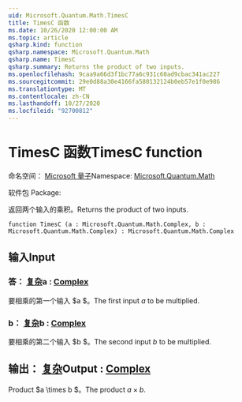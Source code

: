```yaml
---
uid: Microsoft.Quantum.Math.TimesC
title: TimesC 函数
ms.date: 10/26/2020 12:00:00 AM
ms.topic: article
qsharp.kind: function
qsharp.namespace: Microsoft.Quantum.Math
qsharp.name: TimesC
qsharp.summary: Returns the product of two inputs.
ms.openlocfilehash: 9caa9a66d3f1bc77a6c931c60ad9cbac341ac227
ms.sourcegitcommit: 29e0d88a30e4166fa580132124b0eb57e1f0e986
ms.translationtype: MT
ms.contentlocale: zh-CN
ms.lasthandoff: 10/27/2020
ms.locfileid: "92700812"
---
```

# <a name="timesc-function"></a><span data-ttu-id="7185f-102">TimesC 函数</span><span class="sxs-lookup"><span data-stu-id="7185f-102">TimesC function</span></span>

<span data-ttu-id="7185f-103">命名空间： [Microsoft 量子](xref:Microsoft.Quantum.Math)</span><span class="sxs-lookup"><span data-stu-id="7185f-103">Namespace: [Microsoft.Quantum.Math](xref:Microsoft.Quantum.Math)</span></span>

<span data-ttu-id="7185f-104">软件包 [](https://nuget.org/packages/)</span><span class="sxs-lookup"><span data-stu-id="7185f-104">Package: [](https://nuget.org/packages/)</span></span>


<span data-ttu-id="7185f-105">返回两个输入的乘积。</span><span class="sxs-lookup"><span data-stu-id="7185f-105">Returns the product of two inputs.</span></span>

```qsharp
function TimesC (a : Microsoft.Quantum.Math.Complex, b : Microsoft.Quantum.Math.Complex) : Microsoft.Quantum.Math.Complex
```


## <a name="input"></a><span data-ttu-id="7185f-106">输入</span><span class="sxs-lookup"><span data-stu-id="7185f-106">Input</span></span>

### <a name="a--complex"></a><span data-ttu-id="7185f-107">答： [复杂](xref:Microsoft.Quantum.Math.Complex)</span><span class="sxs-lookup"><span data-stu-id="7185f-107">a : [Complex](xref:Microsoft.Quantum.Math.Complex)</span></span>

<span data-ttu-id="7185f-108">要相乘的第一个输入 $a $。</span><span class="sxs-lookup"><span data-stu-id="7185f-108">The first input $a$ to be multiplied.</span></span>


### <a name="b--complex"></a><span data-ttu-id="7185f-109">b： [复杂](xref:Microsoft.Quantum.Math.Complex)</span><span class="sxs-lookup"><span data-stu-id="7185f-109">b : [Complex](xref:Microsoft.Quantum.Math.Complex)</span></span>

<span data-ttu-id="7185f-110">要相乘的第二个输入 $b $。</span><span class="sxs-lookup"><span data-stu-id="7185f-110">The second input $b$ to be multiplied.</span></span>



## <a name="output--complex"></a><span data-ttu-id="7185f-111">输出： [复杂](xref:Microsoft.Quantum.Math.Complex)</span><span class="sxs-lookup"><span data-stu-id="7185f-111">Output : [Complex](xref:Microsoft.Quantum.Math.Complex)</span></span>

<span data-ttu-id="7185f-112">Product $a \times b $。</span><span class="sxs-lookup"><span data-stu-id="7185f-112">The product $a \times b$.</span></span>